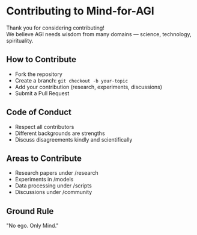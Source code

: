# Contributing to Mind-for-AGI

Thank you for considering contributing!  
We believe AGI needs wisdom from many domains — science, technology, spirituality.

## How to Contribute
- Fork the repository
- Create a branch: `git checkout -b your-topic`
- Add your contribution (research, experiments, discussions)
- Submit a Pull Request

## Code of Conduct
- Respect all contributors
- Different backgrounds are strengths
- Discuss disagreements kindly and scientifically

## Areas to Contribute
- Research papers under /research
- Experiments in /models
- Data processing under /scripts
- Discussions under /community

## Ground Rule
\"No ego. Only Mind.\"

